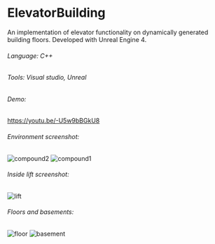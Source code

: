 # ElevatorBuilding

An implementation of elevator functionality on dynamically generated building floors.
Developed with Unreal Engine 4.

###### Language: C++

###### Tools: Visual studio, Unreal

###### Demo:
https://youtu.be/-U5w9bBGkU8

###### Environment screenshot: 
![compound2](https://user-images.githubusercontent.com/19874814/235454705-27d22bb2-b4a1-4786-a3c9-0bc388d36539.png)
![compound1](https://user-images.githubusercontent.com/19874814/235454694-2318728d-5b46-4cc8-a8f6-59b7f0de4b51.png)

###### Inside lift screenshot:
![lift](https://user-images.githubusercontent.com/19874814/235454744-35681000-8b82-4a4e-9c35-a2a16979e942.png)

###### Floors and basements:
![floor](https://user-images.githubusercontent.com/19874814/235454858-c95b578f-37b7-4cb9-a430-72cf9eea8db6.png)
![basement](https://user-images.githubusercontent.com/19874814/235454855-ec3ec8d0-9930-4220-ac78-dfe0a0e1dc59.png)
